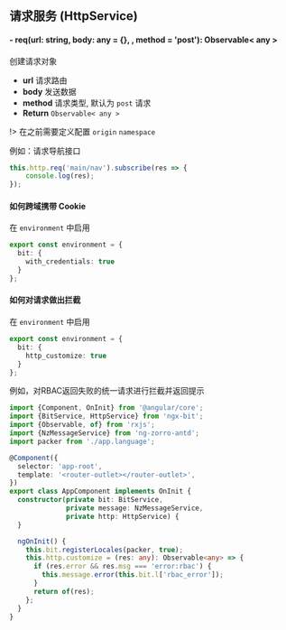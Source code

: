 ## 请求服务 (HttpService)

#### - req(url: string, body: any = {}, , method = 'post'): Observable< any >

创建请求对象

- **url** 请求路由
- **body** 发送数据
- **method** 请求类型, 默认为 `post` 请求
- **Return**  `Observable< any >`

!> 在之前需要定义配置 `origin` `namespace`

例如：请求导航接口

```typescript
this.http.req('main/nav').subscribe(res => {
    console.log(res);
});
```


#### 如何跨域携带 Cookie

在 `environment` 中启用

```typescript
export const environment = {
  bit: {
    with_credentials: true
  }
};
```

#### 如何对请求做出拦截

在 `environment` 中启用

```typescript
export const environment = {
  bit: {
    http_customize: true
  }
};
```

例如，对RBAC返回失败的统一请求进行拦截并返回提示

```typescript
import {Component, OnInit} from '@angular/core';
import {BitService, HttpService} from 'ngx-bit';
import {Observable, of} from 'rxjs';
import {NzMessageService} from 'ng-zorro-antd';
import packer from './app.language';

@Component({
  selector: 'app-root',
  template: '<router-outlet></router-outlet>',
})
export class AppComponent implements OnInit {
  constructor(private bit: BitService,
              private message: NzMessageService,
              private http: HttpService) {
  }

  ngOnInit() {
    this.bit.registerLocales(packer, true);
    this.http.customize = (res: any): Observable<any> => {
      if (res.error && res.msg === 'error:rbac') {
        this.message.error(this.bit.l['rbac_error']);
      }
      return of(res);
    };
  }
}
```
